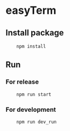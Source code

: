 # easyTerm

## Install package
```
    npm install
```

## Run

### For release
```
    npm run start
```

### For development
```
    npm run dev_run
```
